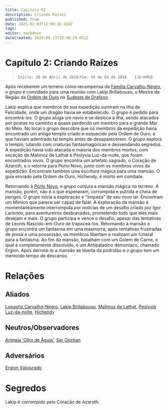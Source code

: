 ```yaml
---
title: Capítulo 02
description: Criando Raízes
published: true
date: 2025-02-03T12:06:16.416Z
tags: 
editor: markdown
dateCreated: 2024-08-13T19:48:29.651Z
---
```


# Capítulo 2: Criando Raízes

>  `Início: 28 de Abril de 2018`
>  `Fim: XX de XX de 2018   `
{.is-info}

Após receberem um terreno como recompensa da [Família Carvalho-Negro](/faccoes/faccoes-familiares/familia-carvalho-negro#familia-carvalho-negro), o grupo é convidado para uma reunião com Lakip Brillabouso, o Mestre de Região da [Ordem de Ouro]() no [Sudeste de Drafeon](/lugares/plano-material/drafeon/sudeste-de-drafeon#sudeste-de-drafeon).

Lakip explica que membros de sua expedição sumiram na ilha de Felicidade, onde um dragão havia se estabelecido. O grupo é pedido para encontrá-los. O grupo aluga um navio e se desloca à ilha, sendo atacados por piratas no caminho e quase perdendo um membro para o grande Mar do Meio. No local o grupo descobre que os membros da expedição havia encontrado um antigo templo criado e esquecido pela Ordem de Ouro, e que haviam adentrado tal templo antes de desaparecerem. O grupo explora o templo, lutando com criaturas fantasmagóricas e desvendando segredos. A expedição havia sido atacada e maioria dos membros mortos, com exceção de Malimoz de Lathat e Peslyvia Luz-da-noite, que foram encontrados vivos. O grupo encontra um artefato sagrado, o Coração de Azaroth, e o retorna para Porto Novo, junto com os membros vivos da expedição. Encontram também uma escritura mágica para uma mansão. O guia enviado pela Ordem de Ouro, Hichendy, é morto em combate.

Retornando à [Porto Novo](), o grupo conjura a mansão mágica no terreno. A mansão, porém, não é o que esperavam, corrompida e pútrida e cheia de perigos. O grupo inicia a exploração e "limpeza" de seu novo lar. Encontram um Mímico que parece ser capaz de falar. A exploração da mansão é momentaneamente interrompida por notícias de um desafio criado por Igor Larionov, para aventureiros desbravados, prometendo tudo que eles mais desejam e mais. O grupo participa e vence o desafio, apesar das tentativas de Leonis Nascido-em-Ouro de trapaceá-los. Retornando à mansão o grupo encontra um fantasma em uma masmorra, após tentativas frustradas de prosa e uma possessão, os membros libertam e realizam um funeral para a fantasma. Ao fim da mansão, batalham com um Golem de Carne, o qual é completamente dissolvido, e um Antipaladino demoníaco, chamado Ergion. Após derrotá-lo a mansão se liberta da podridão e o grupo tem um merecido tempo de descanso.

# Relações

## Aliados
[Lopaohz Carvalho-Negro](), [Lakip Brillabouso](), [Malimoz de Lathat](), [Peslyvia Luz-da-noite](), [Hichendy]()

## Neutros/Observadores
[Arimeia 'Olho de Águia'](), [Ser Glorkan]()

## Adversários
[Ergion Valojurado]()

# Segredos
Lakip é corrompido pelo Coração de Azaroth. 

